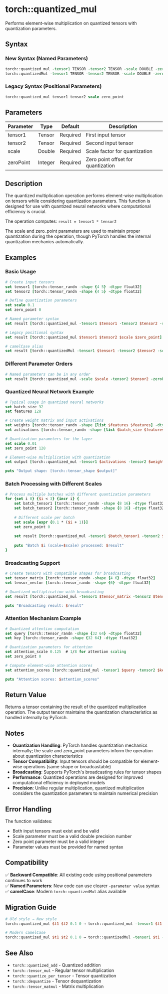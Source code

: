 # torch::quantized_mul

Performs element-wise multiplication on quantized tensors with quantization parameters.

## Syntax

### New Syntax (Named Parameters)
```tcl
torch::quantized_mul -tensor1 TENSOR -tensor2 TENSOR -scale DOUBLE -zeroPoint INT
torch::quantizedMul -tensor1 TENSOR -tensor2 TENSOR -scale DOUBLE -zeroPoint INT
```

### Legacy Syntax (Positional Parameters) 
```tcl
torch::quantized_mul tensor1 tensor2 scale zero_point
```

## Parameters

| Parameter | Type | Default | Description |
|-----------|------|---------|-------------|
| tensor1 | Tensor | Required | First input tensor |
| tensor2 | Tensor | Required | Second input tensor |
| scale | Double | Required | Scale factor for quantization |
| zeroPoint | Integer | Required | Zero point offset for quantization |

## Description

The quantized multiplication operation performs element-wise multiplication on tensors while considering quantization parameters. This function is designed for use with quantized neural networks where computational efficiency is crucial.

The operation computes: `result = tensor1 * tensor2`

The scale and zero_point parameters are used to maintain proper quantization during the operation, though PyTorch handles the internal quantization mechanics automatically.

## Examples

### Basic Usage
```tcl
# Create input tensors
set tensor1 [torch::tensor_randn -shape {4 5} -dtype float32]
set tensor2 [torch::tensor_randn -shape {4 5} -dtype float32]

# Define quantization parameters
set scale 0.1
set zero_point 0

# Named parameter syntax
set result [torch::quantized_mul -tensor1 $tensor1 -tensor2 $tensor2 -scale $scale -zeroPoint $zero_point]

# Legacy positional syntax  
set result [torch::quantized_mul $tensor1 $tensor2 $scale $zero_point]

# camelCase alias
set result [torch::quantizedMul -tensor1 $tensor1 -tensor2 $tensor2 -scale $scale -zeroPoint $zero_point]
```

### Different Parameter Orders
```tcl
# Named parameters can be in any order
set result [torch::quantized_mul -scale $scale -tensor2 $tensor2 -zeroPoint $zero_point -tensor1 $tensor1]
```

### Quantized Neural Network Example
```tcl
# Typical usage in quantized neural networks
set batch_size 32
set features 128

# Create weight matrix and input activations
set weights [torch::tensor_randn -shape [list $features $features] -dtype float32]
set activations [torch::tensor_randn -shape [list $batch_size $features] -dtype float32]

# Quantization parameters for the layer
set scale 0.01
set zero_point 128

# Element-wise multiplication with quantization
set output [torch::quantized_mul -tensor1 $activations -tensor2 $weights -scale $scale -zeroPoint $zero_point]

puts "Output shape: [torch::tensor_shape $output]"
```

### Batch Processing with Different Scales
```tcl
# Process multiple batches with different quantization parameters
for {set i 0} {$i < 3} {incr i} {
    set batch_tensor1 [torch::tensor_randn -shape {8 16} -dtype float32]
    set batch_tensor2 [torch::tensor_randn -shape {8 16} -dtype float32]
    
    # Different scale per batch
    set scale [expr {0.1 * ($i + 1)}]
    set zero_point 0
    
    set result [torch::quantized_mul -tensor1 $batch_tensor1 -tensor2 $batch_tensor2 -scale $scale -zeroPoint $zero_point]
    
    puts "Batch $i (scale=$scale) processed: $result"
}
```

### Broadcasting Support
```tcl
# Create tensors with compatible shapes for broadcasting
set tensor_matrix [torch::tensor_randn -shape {4 6} -dtype float32]
set tensor_vector [torch::tensor_randn -shape {6} -dtype float32]

# Quantized multiplication with broadcasting
set result [torch::quantized_mul -tensor1 $tensor_matrix -tensor2 $tensor_vector -scale 0.05 -zeroPoint 64]

puts "Broadcasting result: $result"
```

### Attention Mechanism Example
```tcl
# Quantized attention computation
set query [torch::tensor_randn -shape {32 64} -dtype float32]
set key [torch::tensor_randn -shape {32 64} -dtype float32]

# Quantization parameters for attention
set attention_scale 0.125  # 1/8 for attention scaling
set zero_point 0

# Compute element-wise attention scores
set attention_scores [torch::quantized_mul -tensor1 $query -tensor2 $key -scale $attention_scale -zeroPoint $zero_point]

puts "Attention scores: $attention_scores"
```

## Return Value

Returns a tensor containing the result of the quantized multiplication operation. The output tensor maintains the quantization characteristics as handled internally by PyTorch.

## Notes

- **Quantization Handling**: PyTorch handles quantization mechanics internally; the scale and zero_point parameters inform the operation about quantization characteristics
- **Tensor Compatibility**: Input tensors should be compatible for element-wise operations (same shape or broadcastable)
- **Broadcasting**: Supports PyTorch's broadcasting rules for tensor shapes
- **Performance**: Quantized operations are designed for improved computational efficiency in deployed models
- **Precision**: Unlike regular multiplication, quantized multiplication considers the quantization parameters to maintain numerical precision

## Error Handling

The function validates:
- Both input tensors must exist and be valid
- Scale parameter must be a valid double precision number
- Zero point parameter must be a valid integer
- Parameter values must be provided for named syntax

## Compatibility

✅ **Backward Compatible**: All existing code using positional parameters continues to work  
✅ **Named Parameters**: New code can use clearer `-parameter value` syntax  
✅ **camelCase**: Modern `torch::quantizedMul` alias available  

## Migration Guide

```tcl
# Old style → New style
torch::quantized_mul $t1 $t2 0.1 0 → torch::quantized_mul -tensor1 $t1 -tensor2 $t2 -scale 0.1 -zeroPoint 0

# Modern camelCase
torch::quantized_mul $t1 $t2 0.1 0 → torch::quantizedMul -tensor1 $t1 -tensor2 $t2 -scale 0.1 -zeroPoint 0
```

## See Also

- `torch::quantized_add` - Quantized addition
- `torch::tensor_mul` - Regular tensor multiplication
- `torch::quantize_per_tensor` - Tensor quantization
- `torch::dequantize` - Tensor dequantization
- `torch::tensor_matmul` - Matrix multiplication 